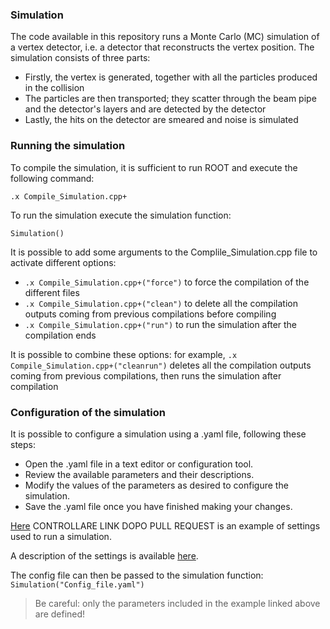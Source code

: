 ### Simulation

The code available in this repository runs a Monte Carlo (MC) simulation of a vertex detector, i.e. a detector that reconstructs the vertex position. The simulation consists of three parts:
- Firstly, the vertex is generated, together with all the particles produced in the collision
- The particles are then transported; they scatter through the beam pipe and the detector's layers and are detected by the detector
- Lastly, the hits on the detector are smeared and noise is simulated

### Running the simulation
To compile the simulation, it is sufficient to run ROOT and execute the following command:
```
.x Compile_Simulation.cpp+
```
To run the simulation execute the simulation function:
```
Simulation()
```

It is possible to add some arguments to the Complile_Simulation.cpp file to activate different options:
- `.x Compile_Simulation.cpp+("force")` to force the compilation of the different files
- `.x Compile_Simulation.cpp+("clean")` to delete all the compilation outputs coming from previous compilations before compiling
- `.x Compile_Simulation.cpp+("run")` to run the simulation after the compilation ends

It is possible to combine these options: for example, `.x Compile_Simulation.cpp+("cleanrun")` deletes all the compilation outputs coming from previous compilations, then runs the simulation after compilation

### Configuration of the simulation
It is possible to configure a simulation using a .yaml file, following these steps:

- Open the .yaml file in a text editor or configuration tool.
- Review the available parameters and their descriptions.
- Modify the values of the parameters as desired to configure the simulation.
- Save the .yaml file once you have finished making your changes.

[Here](https://github.com/Bizzzio/TANS/blob/main/Config_Run.yaml) CONTROLLARE LINK DOPO PULL REQUEST is an example of settings used to run a simulation.

A description of the settings is available [here](Settings.md#settings-description).

The config file can then be passed to the simulation function: `Simulation("Config_file.yaml")`
> Be careful: only the parameters included in the example linked above are defined!